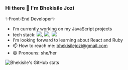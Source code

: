 ### Hi there 👋 I'm Bhekisile Jozi 
✨Front-End Developer✨

- I'm currently working on my JavaScript projects
- tech stack: <img src='https://img.shields.io/badge/CSS3-1572B6?style=for-the-badge&logo=css3&logoColor=white'>,
             <img src='https://img.shields.io/badge/HTML5-E34F26?style=for-the-badge&logo=html5&logoColor=white'>,
             <img src='https://img.shields.io/badge/JavaScript-323330?style=for-the-badge&logo=javascript&logoColor=F7DF1E'>
- I'm looking forward to learning about React and Ruby
- 📫 How to reach me: bhekisilejozi@gmail.com
- 😄 Pronouns: she/her

![Bhekisile's GitHub stats](https://github-readme-stats.vercel.app/api?username=bhekisile&show_icons=true&theme=radical)

